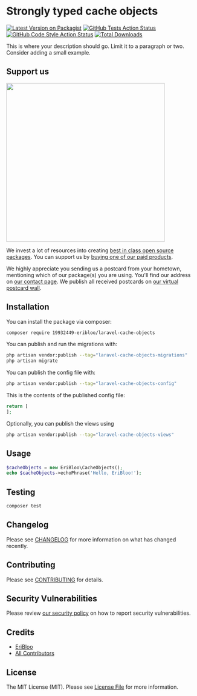 # Strongly typed cache objects

[![Latest Version on Packagist](https://img.shields.io/packagist/v/19932449-eribloo/laravel-cache-objects.svg?style=flat-square)](https://packagist.org/packages/19932449-eribloo/laravel-cache-objects)
[![GitHub Tests Action Status](https://img.shields.io/github/actions/workflow/status/19932449-eribloo/laravel-cache-objects/run-tests.yml?branch=main&label=tests&style=flat-square)](https://github.com/19932449-eribloo/laravel-cache-objects/actions?query=workflow%3Arun-tests+branch%3Amain)
[![GitHub Code Style Action Status](https://img.shields.io/github/actions/workflow/status/19932449-eribloo/laravel-cache-objects/fix-php-code-style-issues.yml?branch=main&label=code%20style&style=flat-square)](https://github.com/19932449-eribloo/laravel-cache-objects/actions?query=workflow%3A"Fix+PHP+code+style+issues"+branch%3Amain)
[![Total Downloads](https://img.shields.io/packagist/dt/19932449-eribloo/laravel-cache-objects.svg?style=flat-square)](https://packagist.org/packages/19932449-eribloo/laravel-cache-objects)

This is where your description should go. Limit it to a paragraph or two. Consider adding a small example.

## Support us

[<img src="https://github-ads.s3.eu-central-1.amazonaws.com/laravel-cache-objects.jpg?t=1" width="419px" />](https://spatie.be/github-ad-click/laravel-cache-objects)

We invest a lot of resources into creating [best in class open source packages](https://spatie.be/open-source). You can support us by [buying one of our paid products](https://spatie.be/open-source/support-us).

We highly appreciate you sending us a postcard from your hometown, mentioning which of our package(s) you are using. You'll find our address on [our contact page](https://spatie.be/about-us). We publish all received postcards on [our virtual postcard wall](https://spatie.be/open-source/postcards).

## Installation

You can install the package via composer:

```bash
composer require 19932449-eribloo/laravel-cache-objects
```

You can publish and run the migrations with:

```bash
php artisan vendor:publish --tag="laravel-cache-objects-migrations"
php artisan migrate
```

You can publish the config file with:

```bash
php artisan vendor:publish --tag="laravel-cache-objects-config"
```

This is the contents of the published config file:

```php
return [
];
```

Optionally, you can publish the views using

```bash
php artisan vendor:publish --tag="laravel-cache-objects-views"
```

## Usage

```php
$cacheObjects = new EriBloo\CacheObjects();
echo $cacheObjects->echoPhrase('Hello, EriBloo!');
```

## Testing

```bash
composer test
```

## Changelog

Please see [CHANGELOG](CHANGELOG.md) for more information on what has changed recently.

## Contributing

Please see [CONTRIBUTING](CONTRIBUTING.md) for details.

## Security Vulnerabilities

Please review [our security policy](../../security/policy) on how to report security vulnerabilities.

## Credits

- [EriBloo](https://github.com/19932449+EriBloo)
- [All Contributors](../../contributors)

## License

The MIT License (MIT). Please see [License File](LICENSE.md) for more information.
